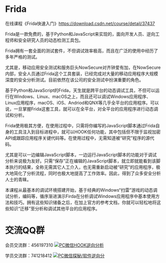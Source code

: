 # Frida
在线课程《Frida快速入门》https://download.csdn.net/course/detail/37437

Frida是一款免费的，基于Python和JavaScript来实现的，面向开发人员、逆向工程师和安全研究人员的动态检测工具包。

Frida拥有一套全面的测试套件，不但调试效率极高，而且在广泛的使用中经历了多年严格的测试。

尤其是，移动应用安全测试和服务巨头NowSecure对齐钟爱有加，在NowSecure内部，安全人员通过Frida这个工具套装，已经完成对大量的移动应用程序大规模深度的安全分析测试。目前依然在该公司的安全测试中扮演重要的角色。

基于Python和JavaScript的Frida，天生就是跨平台的动态调试工具，不但可以运行在Windows、Linux、macOS之上，而且还可以调试Windows应用程序、Linux应用程序，macOS、iOS、Andriod和QNX等几乎全平台的应用程序。可以说，一旦掌握Frida这套工具，就可以在全平台，对全平台的应用程序进行动态调试和分析。

Frida使用极其方便，在使用过程中，只需将你编写的JavaScript脚本通过Frida自身的工具注入到目标进程中，就可以HOOK任何功能，其中包括但不限于监视加密API或跟踪应用程序关键代码等。在使用过程中，无需知道被“研究”程序的源代码。

尤其是可以一边编辑JavaScript脚本，一边运行JavaScript脚本的功能对于调试分析来说极为友好。只需“保存”正在编辑的JavaScript脚本，就立即就能看到该脚本执行的结果，全称无需其它人工介入，也无需重新启动被“研究”的应用程序，极大地简化了分析流程，同时也极大地提高了工作效率。因此，得到了众多安全分析人士的青睐。

本课程从最基本的调试环境搭建开始，基于经典的Windows“扫雷”游戏的动态调试分析，编码等，循序渐进演示Firda在分析调试Windows应用程序中基本使用方法和技巧。拥有这些知识储备之后，在加上官方的参考文档，你就可以轻松地将这些知识“迁移”至分析和调试其他平台的应用程序。

# 交流QQ群

会员交流群：456197310 <a target="_blank" href="http://shang.qq.com/wpa/qunwpa?idkey=0cdef8b48adc38e17306353fe37c08fe2c8b22fcb8cbdc18c17c7e84fc18194b"><img border="0" src="http://pub.idqqimg.com/wpa/images/group.png" alt="PC微信HOOK逆向分析" title="PC微信HOOK逆向分析"></a>

学员交流群：741218412  <a target="_blank" href="http://shang.qq.com/wpa/qunwpa?idkey=5433929b47701089a76001e8e656b86a970faadc7c1aaba4f583eb321d550813"><img border="0" src="http://pub.idqqimg.com/wpa/images/group.png" alt="PC微信探秘/软件逆向分" title="PC微信探秘/软件逆向分"></a>
